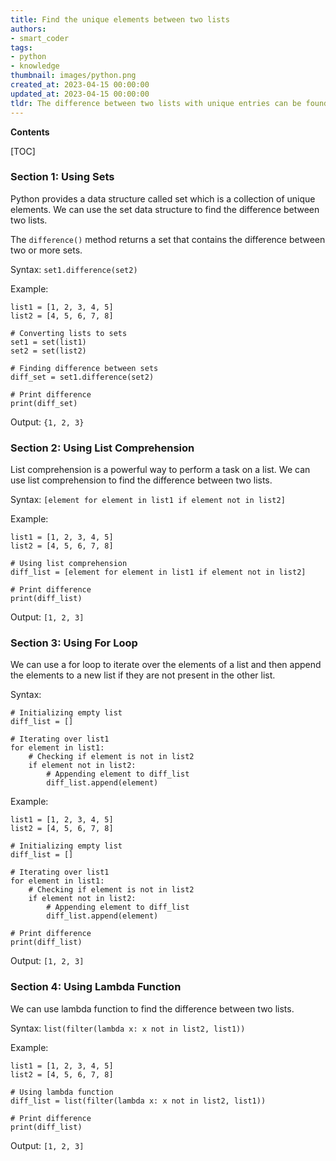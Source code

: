 ```yaml
---
title: Find the unique elements between two lists
authors:
- smart_coder
tags:
- python
- knowledge
thumbnail: images/python.png
created_at: 2023-04-15 00:00:00
updated_at: 2023-04-15 00:00:00
tldr: The difference between two lists with unique entries can be found by using the set.difference() method.
---
```


**Contents**

[TOC]

### Section 1: Using Sets
Python provides a data structure called set which is a collection of unique elements. We can use the set data structure to find the difference between two lists. 

The `difference()` method returns a set that contains the difference between two or more sets. 

Syntax:
`set1.difference(set2)`

Example:

```
list1 = [1, 2, 3, 4, 5] 
list2 = [4, 5, 6, 7, 8] 
  
# Converting lists to sets 
set1 = set(list1) 
set2 = set(list2) 
  
# Finding difference between sets 
diff_set = set1.difference(set2) 
  
# Print difference 
print(diff_set) 
```

Output:
`{1, 2, 3}`

### Section 2: Using List Comprehension
List comprehension is a powerful way to perform a task on a list. We can use list comprehension to find the difference between two lists.

Syntax:
`[element for element in list1 if element not in list2]`

Example:

```
list1 = [1, 2, 3, 4, 5] 
list2 = [4, 5, 6, 7, 8] 
  
# Using list comprehension 
diff_list = [element for element in list1 if element not in list2] 
  
# Print difference 
print(diff_list) 
```

Output:
`[1, 2, 3]`

### Section 3: Using For Loop
We can use a for loop to iterate over the elements of a list and then append the elements to a new list if they are not present in the other list.

Syntax:

```
# Initializing empty list 
diff_list = [] 
  
# Iterating over list1 
for element in list1: 
    # Checking if element is not in list2 
    if element not in list2: 
        # Appending element to diff_list 
        diff_list.append(element) 
```

Example:

```
list1 = [1, 2, 3, 4, 5] 
list2 = [4, 5, 6, 7, 8] 
  
# Initializing empty list 
diff_list = [] 
  
# Iterating over list1 
for element in list1: 
    # Checking if element is not in list2 
    if element not in list2: 
        # Appending element to diff_list 
        diff_list.append(element) 
  
# Print difference 
print(diff_list) 
```

Output:
`[1, 2, 3]`

### Section 4: Using Lambda Function
We can use lambda function to find the difference between two lists.

Syntax:
`list(filter(lambda x: x not in list2, list1))`

Example:

```
list1 = [1, 2, 3, 4, 5] 
list2 = [4, 5, 6, 7, 8] 
  
# Using lambda function 
diff_list = list(filter(lambda x: x not in list2, list1)) 
  
# Print difference 
print(diff_list) 
```

Output:
`[1, 2, 3]`
